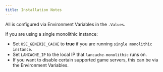 ```yaml
---
title: Installation Notes
---
```


All is configured via Environment Variables in the `.Values`.

If you are using a single monolithic instance:
- Set `USE_GENERIC_CACHE` to **true** if you are running `single monolithic instance`.
- Set `LANCACHE_IP` to the local IP that `lancache-monolithic` runs on.
- If you want to disable certain supported game servers, this can be via the Environment Variables.
